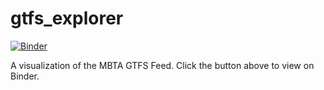 # gtfs_explorer
[![Binder](https://mybinder.org/badge_logo.svg)](https://mybinder.org/v2/gh/fjlanasa/gtfs_explorer/master)

A visualization of the MBTA GTFS Feed. Click the button above to view on Binder.
